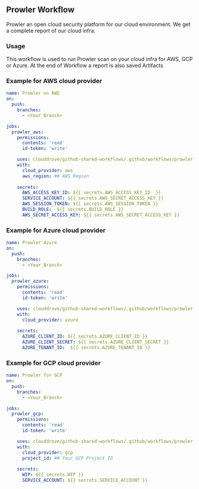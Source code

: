 ## Prowler Workflow 
Prowler an open cloud security platform for our cloud environment. We get a complete report of our cloud infra.

### Usage
This workflow is used to run Prowler scan on your cloud infra for AWS, GCP or Azure. At the end of Workflow a report is also saved Artifacts

### Example for AWS cloud provider

```yaml
name: Prowler on AWS
on:
  push:
    branches:
      - <Your_Branch>

jobs:
  prowler_aws:
    permissions:
      contents: 'read'
      id-token: 'write'

    uses: clouddrove/github-shared-workflows/.github/workflows/prowler.yml@feat/prowler-workflow
    with:
      cloud_provider: aws
      aws_region: ## AWS Region
    
    secrets:
      AWS_ACCESS_KEY_ID: ${{ secrets.AWS_ACCESS_KEY_ID  }}
      SERVICE_ACCOUNT: ${{ secrets.AWS_SECRET_ACCESS_KEY }}
      AWS_SESSION_TOKEN: ${{ secrets.AWS_SESSION_TOKEN }}
      BUILD_ROLE:  ${{ secrets.BUILD_ROLE }}
      AWS_SECRET_ACCESS_KEY: ${{ secrets.AWS_SECRET_ACCESS_KEY }}
```

### Example for Azure cloud provider

```yaml
name: Prowler Azure
on:
  push:
    branches:
      - <Your_Branch>

jobs:
  prowler_azure:
    permissions:
      contents: 'read'
      id-token: 'write'

    uses: clouddrove/github-shared-workflows/.github/workflows/prowler.yml@feat/prowler-workflow
    with:
      cloud_provider: azure
    
    secrets:
      AZURE_CLIENT_ID: ${{ secrets.AZURE_CLIENT_ID }}
      AZURE_CLIENT_SECRET: ${{ secrets.AZURE_CLIENT_SECRET }}
      AZURE_TENANT_ID:  ${{ secrets.AZURE_TENANT_ID }}
```

### Example for GCP cloud provider

```yaml
name: Prowler for GCP
on:
  push:
    branches:
      - <Your_Branch>

jobs:
  prowler_gcp:
    permissions:
      contents: 'read'
      id-token: 'write'

    uses: clouddrove/github-shared-workflows/.github/workflows/prowler.yml@feat/prowler-workflow
    with:
      cloud_provider: gcp
      project_id: ## Your GCP Project ID
    
    secrets:
      WIP: ${{ secrets.WIP }}
      SERVICE_ACCOUNT: ${{ secrets.SERVICE_ACCOUNT }}
```

